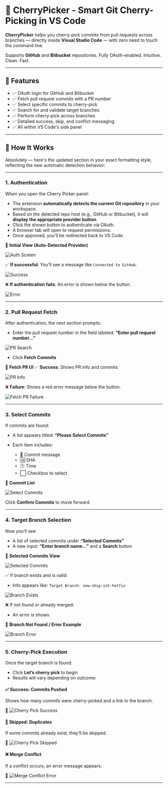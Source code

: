 # 🍒 CherryPicker - Smart Git Cherry-Picking in VS Code

**CherryPicker** helps you cherry-pick commits from pull requests across branches — directly inside **Visual Studio Code** — with zero need to touch the command line.

Supports **GitHub** and **Bitbucket** repositories. Fully OAuth-enabled. Intuitive. Clean. Fast.

---

## 🚀 Features

- ✅ OAuth login for GitHub and Bitbucket
- ✅ Fetch pull request commits with a PR number
- ✅ Select specific commits to cherry-pick
- ✅ Search for and validate target branches
- ✅ Perform cherry-pick across branches
- ✅ Detailed success, skip, and conflict messaging
- ✅ All within VS Code's side panel

---

## 🧭 How It Works

Absolutely — here's the updated section in your exact formatting style, reflecting the new automatic detection behavior:

---

### 1. **Authentication**

When you open the Cherry Picker panel:

- The extension **automatically detects the current Git repository** in your workspace.
- Based on the detected repo host (e.g., GitHub or Bitbucket), it will **display the appropriate provider button**.
- Click the shown button to authenticate via OAuth.
- A browser tab will open to request permissions.
- Once approved, you'll be redirected back to VS Code.

📸 **Initial View (Auto-Detected Provider)**

![Auth Screen](media/AuthCTA.png)

✅ **If successful**: You'll see a message like `Connected to GitHub`.

![Success](media/AuthSuccess.png)

❌ **If authentication fails**: An error is shown below the button.

![Error](media/AuthError.png)

---

### 2. **Pull Request Fetch**

After authentication, the next section prompts:

- Enter the pull request number in the field labeled: **“Enter pull request number...”**

![PR Search](media/AuthSuccess.png)

- Click **Fetch Commits**

📸 **Fetch PR UI**
✅ **Success**: Shows PR info and commits

![PR Info](media/SelectCommits.png)

❌ **Failure**: Shows a red error message below the button.

![Fetch PR Failure](media/PullRequestSearchError.png)

---

### 3. **Select Commits**

If commits are found:

- A list appears titled: **“Please Select Commits”**
- Each item includes:

  - 📝 Commit message
  - 🆔 SHA
  - 🕒 Time
  - ⬜ Checkbox to select

📸 **Commit List**

![Select Commits](media/SelectCommits.png)

Click **Confirm Commits** to move forward.

---

### 4. **Target Branch Selection**

Now you’ll see:

- A list of selected commits under **“Selected Commits”**
- A new input: **“Enter branch name...”** and a **Search** button

📸 **Selected Commits View**

![Selected Commits](media/SelectedCommits.png)

✅ If branch exists and is valid:

- Info appears like: `Target Branch: new-ship-int-hotfix`

![Branch Exists](media/CherryPickCTA.png)

❌ If not found or already merged:

- An error is shown.

📸 **Branch Not Found / Error Example**

![Branch Error](media/BranchSearchError.png)

---

### 5. **Cherry-Pick Execution**

Once the target branch is found:

- Click **Let’s cherry pick** to begin
- Results will vary depending on outcome:

#### ✅ **Success: Commits Pushed**

Shows how many commits were cherry-picked and a link to the branch.

📸
![Cherry Pick Success](media/CherryPickPushed.png)

#### 🔁 **Skipped: Duplicates**

If some commits already exist, they’ll be skipped.

📸
![Cherry Pick Skipped](media/CherryPickSkipped.png)

#### ❌ **Merge Conflict**

If a conflict occurs, an error message appears.

📸
![Merge Conflict Error](media/CherryPickMergeError.png)

---
